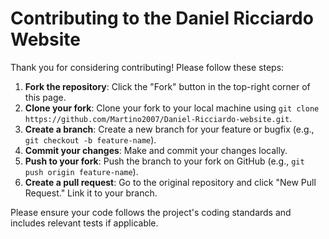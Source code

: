 # Contributing to the Daniel Ricciardo Website

Thank you for considering contributing! Please follow these steps:

1. **Fork the repository**: Click the "Fork" button in the top-right corner of this page.
2. **Clone your fork**: Clone your fork to your local machine using `git clone https://github.com/Martino2007/Daniel-Ricciardo-website.git`.
3. **Create a branch**: Create a new branch for your feature or bugfix (e.g., `git checkout -b feature-name`).
4. **Commit your changes**: Make and commit your changes locally.
5. **Push to your fork**: Push the branch to your fork on GitHub (e.g., `git push origin feature-name`).
6. **Create a pull request**: Go to the original repository and click "New Pull Request." Link it to your branch.

Please ensure your code follows the project's coding standards and includes relevant tests if applicable.
